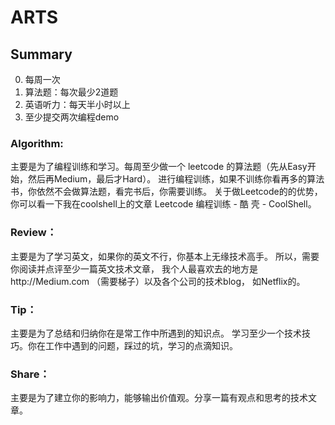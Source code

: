 # ARTS

## Summary

0. 每周一次
1. 算法题：每次最少2道题
2. 英语听力：每天半小时以上
3. 至少提交两次编程demo





### Algorithm:
主要是为了编程训练和学习。每周至少做一个 leetcode 的算法题（先从Easy开始，然后再Medium，最后才Hard）。
进行编程训练，如果不训练你看再多的算法书，你依然不会做算法题，看完书后，你需要训练。
关于做Leetcode的的优势，你可以看一下我在coolshell上的文章 Leetcode 编程训练 - 酷 壳 - CoolShell。




### Review：
主要是为了学习英文，如果你的英文不行，你基本上无缘技术高手。
所以，需要你阅读并点评至少一篇英文技术文章，
我个人最喜欢去的地方是http://Medium.com （需要梯子）以及各个公司的技术blog，
如Netflix的。




### Tip：
主要是为了总结和归纳你在是常工作中所遇到的知识点。
学习至少一个技术技巧。你在工作中遇到的问题，踩过的坑，学习的点滴知识。





### Share：
主要是为了建立你的影响力，能够输出价值观。分享一篇有观点和思考的技术文章。

